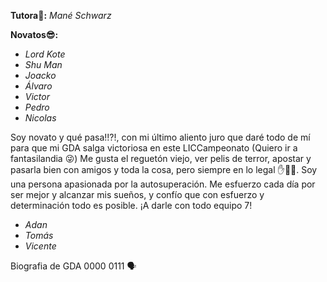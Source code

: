 **Tutora🐼:** _Mané Schwarz_

**Novatos😎:**
- _Lord Kote_
- _Shu Man_
- _Joacko_
- _Álvaro_
- _Victor_
- _Pedro_
- _Nicolas_

Soy novato y qué pasa!!?!, con mi último aliento juro que daré todo de mí para que mi GDA salga victoriosa en este LICCampeonato (Quiero ir a fantasilandia 😜)
Me gusta el reguetón viejo, ver pelis de terror, apostar y pasarla bien con amigos y toda la cosa, pero siempre en lo legal ✋👮‍♂️. Soy una persona apasionada por la autosuperación. Me esfuerzo cada día por ser mejor y alcanzar mis sueños, y confío que con esfuerzo y determinación todo es posible. ¡A darle con todo equipo 7!
   
- _Adan_
- _Tomás_
- _Vicente_

Biografia de GDA 0000 0111 🗣️
